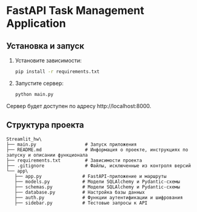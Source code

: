 # FastAPI Task Management Application

## Установка и запуск

1. Установите зависимости:
   ```bash
   pip install -r requirements.txt
   ```
2. Запустите сервер:
   ```bash
   python main.py
   ```

Сервер будет доступен по адресу http://localhost:8000.

## Структура проекта

```
Streamlit_hw\
├── main.py                  # Запуск приложения
├── README.md                # Информация о проекте, инструкциях по запуску и описании функционала
├── requirements.txt         # Зависимости проекта
├── .gitignore               # Файлы, исключенные из контроля версий
└── app\
   ├── app.py               # FastAPI-приложение и маршруты
   ├── models.py            # Модели SQLAlchemy и Pydantic-схемы
   ├── schemas.py           # Модели SQLAlchemy и Pydantic-схемы
   ├── database.py          # Настройка базы данных
   ├── auth.py              # Функции аутентификации и шифрования
   ├── sidebar.py           # Тестовые запросы к API  
```